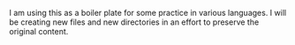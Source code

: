 I am using this as a boiler plate for some practice in various languages. I will be creating new files and new directories in an effort to preserve the original content.
